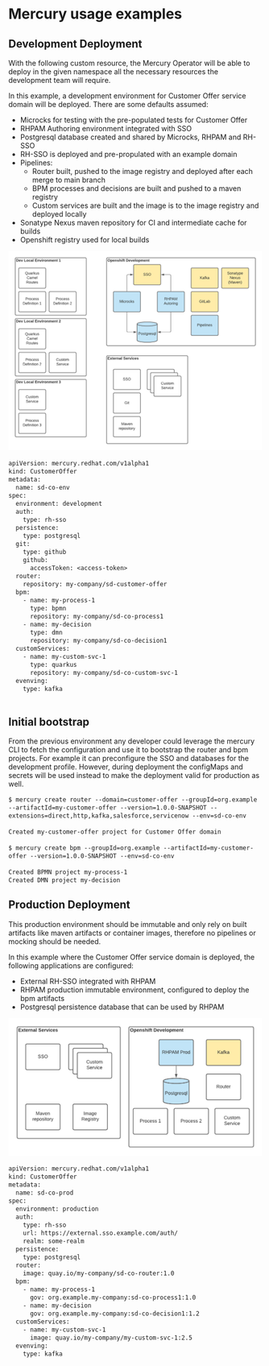 # Mercury usage examples

## Development Deployment

With the following custom resource, the Mercury Operator will be able to deploy in the given
namespace all the necessary resources the development team will require.

In this example, a development environment for Customer Offer service domain will be
deployed. There are some defaults assumed:

* Microcks for testing with the pre-populated tests for Customer Offer
* RHPAM Authoring environment integrated with SSO
* Postgresql database created and shared by Microcks, RHPAM and RH-SSO
* RH-SSO is deployed and pre-propulated with an example domain
* Pipelines:
  * Router built, pushed to the image registry and deployed after each merge to main branch
  * BPM processes and decisions are built and pushed to a maven registry
  * Custom services are built and the image is to the image registry and deployed locally
* Sonatype Nexus maven repository for CI and intermediate cache for builds
* Openshift registry used for local builds

![Development Deployment](./images/dev-deployment.png)

```{yaml}
apiVersion: mercury.redhat.com/v1alpha1
kind: CustomerOffer
metadata:
  name: sd-co-env
spec:
  environment: development
  auth:
    type: rh-sso
  persistence:
    type: postgresql
  git:
    type: github
    github:
      accessToken: <access-token>
  router:
    repository: my-company/sd-customer-offer
  bpm:
    - name: my-process-1
      type: bpmn
      repository: my-company/sd-co-process1
    - name: my-decision
      type: dmn
      repository: my-company/sd-co-decision1
  customServices:
    - name: my-custom-svc-1
      type: quarkus
      repository: my-company/sd-co-custom-svc-1
  evenving:
    type: kafka
  
```

## Initial bootstrap

From the previous environment any developer could leverage the mercury CLI to fetch
the configuration and use it to bootstrap the router and bpm projects. For example it can
preconfigure the SSO and databases for the development profile. However, during deployment 
the configMaps and secrets will be used instead to make the deployment valid for production as well.

```{bash}
$ mercury create router --domain=customer-offer --groupId=org.example --artifactId=my-customer-offer --version=1.0.0-SNAPSHOT --extensions=direct,http,kafka,salesforce,servicenow --env=sd-co-env

Created my-customer-offer project for Customer Offer domain

$ mercury create bpm --groupId=org.example --artifactId=my-customer-offer --version=1.0.0-SNAPSHOT --env=sd-co-env

Created BPMN project my-process-1
Created DMN project my-decision

```

## Production Deployment

This production environment should be immutable and only rely on built artifacts like
maven artifacts or container images, therefore no pipelines or mocking should be needed.

In this example where the Customer Offer service domain is deployed, the following
applications are configured:

* External RH-SSO integrated with RHPAM
* RHPAM production immutable environment, configured to deploy the bpm artifacts
* Postgresql persistence database that can be used by RHPAM

![Production Deployment](./images/prod-deployment.png)

```{yaml}
apiVersion: mercury.redhat.com/v1alpha1
kind: CustomerOffer
metadata:
  name: sd-co-prod
spec:
  environment: production
  auth:
    type: rh-sso
    url: https://external.sso.example.com/auth/
    realm: some-realm
  persistence:
    type: postgresql
  router:
    image: quay.io/my-company/sd-co-router:1.0
  bpm:
    - name: my-process-1
      gov: org.example.my-company:sd-co-process1:1.0
    - name: my-decision
      gov: org.example.my-company:sd-co-decision1:1.2
  customServices:
    - name: my-custom-svc-1
      image: quay.io/my-company/my-custom-svc-1:2.5
  evenving:
    type: kafka
  
```
